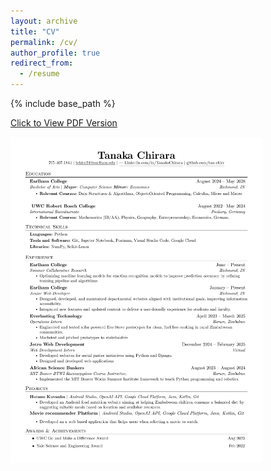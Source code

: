 ```yaml
---
layout: archive
title: "CV"
permalink: /cv/
author_profile: true
redirect_from:
  - /resume
---
```


{% include base_path %}

<a href="https://raw.githubusercontent.com/tan-chirr/tan-chirr.github.io/master/files/Tanaka_Chirara%20Resume.pdf" target="_blank">Click to View PDF Version</a>

<img alt="Page 1 of My CV" src="https://raw.githubusercontent.com/tan-chirr/tan-chirr.github.io/master/files/Tanaka_Chirara_Resume_Page1.png" width="80%" />
